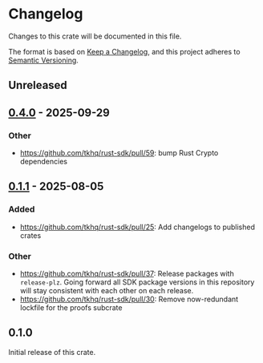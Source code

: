 # Changelog

Changes to this crate will be documented in this file.

The format is based on [Keep a Changelog](https://keepachangelog.com/en/1.1.0/),
and this project adheres to [Semantic Versioning](https://semver.org/spec/v2.0.0.html).

## Unreleased

## [0.4.0](https://github.com/tkhq/rust-sdk/compare/turnkey_proofs-v0.3.0...turnkey_proofs-v0.4.0) - 2025-09-29

### Other

- https://github.com/tkhq/rust-sdk/pull/59: bump Rust Crypto dependencies

## [0.1.1](https://github.com/tkhq/rust-sdk/compare/turnkey_proofs-v0.1.0...turnkey_proofs-v0.1.1) - 2025-08-05

### Added

- https://github.com/tkhq/rust-sdk/pull/25: Add changelogs to published crates

### Other

- https://github.com/tkhq/rust-sdk/pull/37: Release packages with `release-plz`. Going forward all SDK package versions in this repository will stay consistent with each other on each release.
- https://github.com/tkhq/rust-sdk/pull/30: Remove now-redundant lockfile for the proofs subcrate

## 0.1.0

Initial release of this crate.
